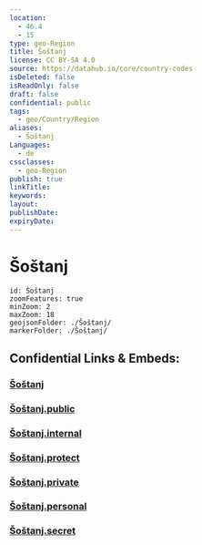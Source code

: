 ```yaml
---
location:
  - 46.4
  - 15
type: geo-Region
title: Šoštanj
license: CC BY-SA 4.0
source: https://datahub.io/core/country-codes
isDeleted: false
isReadOnly: false
draft: false
confidential: public
tags:
  - geo/Country/Region
aliases:
  - Šoštanj
Languages:
  - de
cssclasses:
  - geo-Region
publish: true
linkTitle:
keywords:
layout:
publishDate:
expiryDate:
---
```


# Šoštanj

```leaflet
id: Šoštanj
zoomFeatures: true 
minZoom: 2 
maxZoom: 18
geojsonFolder: ./Šoštanj/
markerFolder: ./Šoštanj/
```


## Confidential Links & Embeds: 

### [Šoštanj](/_Standards/Earth/Continent/Europe/Europe~Central/Slovenia/Regions~Slovenia/Savinjska/counties~Savinjska/Šoštanj.md) 

### [Šoštanj.public](/_public/Earth/Continent/Europe/Europe~Central/Slovenia/Regions~Slovenia/Savinjska/counties~Savinjska/Šoštanj.public.md) 

### [Šoštanj.internal](/_internal/Earth/Continent/Europe/Europe~Central/Slovenia/Regions~Slovenia/Savinjska/counties~Savinjska/Šoštanj.internal.md) 

### [Šoštanj.protect](/_protect/Earth/Continent/Europe/Europe~Central/Slovenia/Regions~Slovenia/Savinjska/counties~Savinjska/Šoštanj.protect.md) 

### [Šoštanj.private](/_private/Earth/Continent/Europe/Europe~Central/Slovenia/Regions~Slovenia/Savinjska/counties~Savinjska/Šoštanj.private.md) 

### [Šoštanj.personal](/_personal/Earth/Continent/Europe/Europe~Central/Slovenia/Regions~Slovenia/Savinjska/counties~Savinjska/Šoštanj.personal.md) 

### [Šoštanj.secret](/_secret/Earth/Continent/Europe/Europe~Central/Slovenia/Regions~Slovenia/Savinjska/counties~Savinjska/Šoštanj.secret.md)


